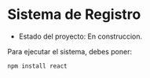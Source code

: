 <h1> Sistema de Registro</h1>

- Estado del proyecto: En construccion. 

Para ejecutar el sistema, debes poner: 

```npm install react```
